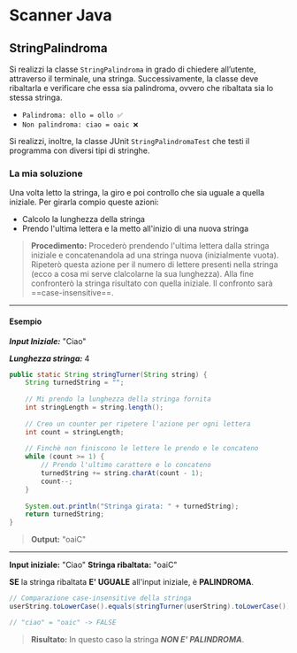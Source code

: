# Scanner Java

## StringPalindroma

Si realizzi la classe `StringPalindroma` in grado di chiedere all’utente, attraverso il terminale, una stringa. Successivamente, la classe deve ribaltarla e verificare che essa sia palindroma, ovvero che ribaltata sia lo stessa stringa.

- `Palindroma: ollo = ollo ✅`
- `Non palindroma: ciao = oaic ❌`

Si realizzi, inoltre, la classe JUnit `StringPalindromaTest` che testi il programma con diversi tipi di stringhe.

### La mia soluzione

Una volta letto la stringa, la giro e poi controllo che sia uguale a quella iniziale.
Per girarla compio queste azioni:

- Calcolo la lunghezza della stringa
- Prendo l'ultima lettera e la metto all'inizio di una nuova stringa

> **Procedimento:** Procederò prendendo l'ultima lettera dalla stringa iniziale e concatenandola ad una stringa nuova (inizialmente vuota).
Ripeterò questa azione per il numero di lettere presenti nella stringa (ecco a cosa mi serve clalcolarne la sua lunghezza).
Alla fine confronterò la stringa risultato con quella iniziale.
Il confronto sarà ==case-insensitive==.

---

#### Esempio

**_Input Iniziale:_** "Ciao"

**_Lunghezza stringa:_** 4

```java
public static String stringTurner(String string) {
    String turnedString = "";
    
    // Mi prendo la lunghezza della stringa fornita
    int stringLength = string.length();
    
    // Creo un counter per ripetere l'azione per ogni lettera
    int count = stringLength;
    
    // Finchè non finiscono le lettere le prendo e le concateno
    while (count >= 1) {
        // Prendo l'ultimo carattere e lo concateno
        turnedString += string.charAt(count - 1);
        count--;
    }
    
    System.out.println("Stringa girata: " + turnedString);
    return turnedString;
}
```

> **Output:** "oaiC"

---

**Input iniziale:** "Ciao"
**Stringa ribaltata:** "oaiC"

**SE** la stringa ribaltata
**E' UGUALE** all'input iniziale,
è **PALINDROMA**.

```java
// Comparazione case-insensitive della stringa
userString.toLowerCase().equals(stringTurner(userString).toLowerCase())

// "ciao" = "oaic" -> FALSE
```

> **Risultato:** In questo caso la stringa **_NON E' PALINDROMA_**.
